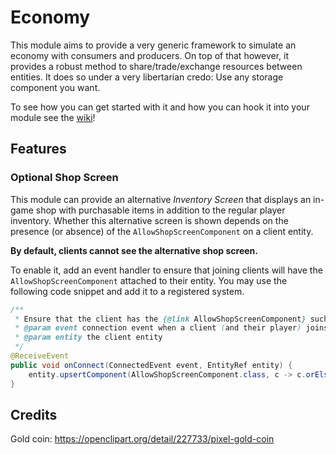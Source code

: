 # Economy

This module aims to provide a very generic framework to simulate an economy with consumers and producers. On top of that however, it provides a robust method to share/trade/exchange resources between entities. It does so under a very libertarian credo: Use any storage component you want.

To see how you can get started with it and how you can hook it into your module see the [wiki](https://github.com/Terasology/Economy/wiki)!

## Features

### Optional Shop Screen

This module can provide an alternative _Inventory Screen_ that displays an in-game shop with purchasable items in 
addition to the regular player inventory. Whether this alternative screen is shown depends on the presence (or absence) 
of the `AllowShopScreenComponent` on a client entity.

**By default, clients cannot see the alternative shop screen.**

To enable it, add an event handler to ensure that joining clients will have the `AllowShopScreenComponent` attached to
their entity. You may use the following code snippet and add it to a registered system.

```java
/**
 * Ensure that the client has the {@link AllowShopScreenComponent} such that they can use the in-game shop from the Economy module.
 * @param event connection event when a client (and their player) joins a game/server
 * @param entity the client entity
 */
@ReceiveEvent
public void onConnect(ConnectedEvent event, EntityRef entity) {
    entity.upsertComponent(AllowShopScreenComponent.class, c -> c.orElse(new AllowShopScreenComponent()));
}
```

## Credits

Gold coin: https://openclipart.org/detail/227733/pixel-gold-coin
